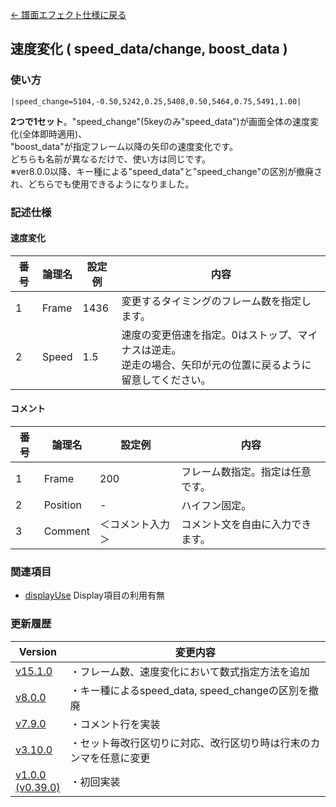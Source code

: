 [← 譜面エフェクト仕様に戻る](dos_effect.html)
## 速度変化 ( speed_data/change, boost_data )
### 使い方
```
|speed_change=5104,-0.50,5242,0.25,5408,0.50,5464,0.75,5491,1.00|
```
**2つで1セット**。"speed_change"(5keyのみ"speed_data")が画面全体の速度変化(全体即時適用)、  
"boost_data"が指定フレーム以降の矢印の速度変化です。  
どちらも名前が異なるだけで、使い方は同じです。  
※ver8.0.0以降、キー種による"speed_data"と"speed_change"の区別が撤廃され、どちらでも使用できるようになりました。  

### 記述仕様
#### 速度変化
|番号|論理名|設定例|内容|
|----|----|----|----|
|1|Frame|1436|変更するタイミングのフレーム数を指定します。|
|2|Speed|1.5|速度の変更倍速を指定。0はストップ、マイナスは逆走。<br>逆走の場合、矢印が元の位置に戻るように留意してください。|

#### コメント
|番号|論理名|設定例|内容|
|----|----|----|----|
|1|Frame|200|フレーム数指定。指定は任意です。|
|2|Position|-|ハイフン固定。|
|3|Comment|＜コメント入力＞|コメント文を自由に入力できます。|

### 関連項目
- [displayUse](dos-h0057-displayUse.html)  Display項目の利用有無

### 更新履歴

|Version|変更内容|
|----|----|
|[v15.1.0](https://github.com/cwtickle/danoniplus/releases/tag/v15.1.0)|・フレーム数、速度変化において数式指定方法を追加|
|[v8.0.0](https://github.com/cwtickle/danoniplus/releases/tag/v8.0.0)|・キー種によるspeed_data, speed_changeの区別を撤廃|
|[v7.9.0](https://github.com/cwtickle/danoniplus/releases/tag/v7.9.0)|・コメント行を実装|
|[v3.10.0](https://github.com/cwtickle/danoniplus/releases/tag/v3.10.0)|・セット毎改行区切りに対応、改行区切り時は行末のカンマを任意に変更|
|[v1.0.0<br>(v0.39.0)](https://github.com/cwtickle/danoniplus/releases/tag/v1.0.1)|・初回実装|
